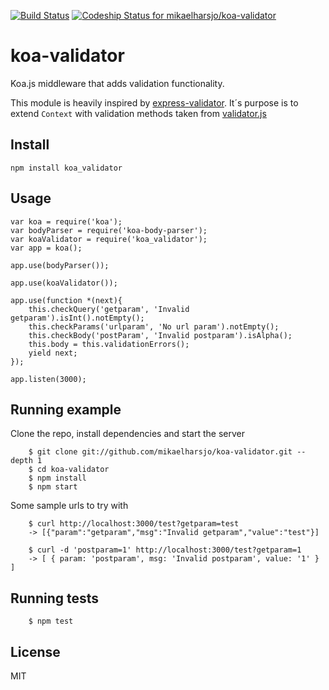 [![Build Status](https://travis-ci.org/mikaelharsjo/koa-validator.svg?branch=master)](https://travis-ci.org/mikaelharsjo/koa-validator)
[ ![Codeship Status for mikaelharsjo/koa-validator](https://www.codeship.io/projects/67fa8600-01e3-0132-196f-6a159f2f8cde/status)](https://www.codeship.io/projects/30243)

koa-validator
=============

Koa.js middleware that adds validation functionality.

This module is heavily inspired by [express-validator](https://github.com/ctavan/express-validator). It´s purpose is to extend `Context` with validation methods taken from [validator.js](https://github.com/chriso/validator.js)

## Install
    npm install koa_validator 

## Usage
    var koa = require('koa');
    var bodyParser = require('koa-body-parser');
    var koaValidator = require('koa_validator');
    var app = koa();
    
    app.use(bodyParser());
    
    app.use(koaValidator());
    
    app.use(function *(next){
    	this.checkQuery('getparam', 'Invalid getparam').isInt().notEmpty();
    	this.checkParams('urlparam', 'No url param').notEmpty();
    	this.checkBody('postParam', 'Invalid postparam').isAlpha();
    	this.body = this.validationErrors();
    	yield next;
    });
    
    app.listen(3000);
    
## Running example
Clone the repo, install dependencies and start the server

        $ git clone git://github.com/mikaelharsjo/koa-validator.git --depth 1
        $ cd koa-validator
        $ npm install
        $ npm start

Some sample urls to try with

        $ curl http://localhost:3000/test?getparam=test
        -> [{"param":"getparam","msg":"Invalid getparam","value":"test"}]
        
        $ curl -d 'postparam=1' http://localhost:3000/test?getparam=1
        -> [ { param: 'postparam', msg: 'Invalid postparam', value: '1' } ]        

## Running tests
        $ npm test

## License
MIT
